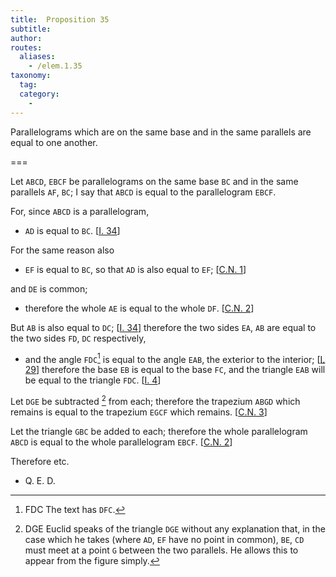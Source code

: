 ```yaml
---
title:  Proposition 35
subtitle:
author:
routes:
  aliases:
    - /elem.1.35
taxonomy:
  tag:
  category:
    -
---
```


Parallelograms which are on the same base and in the same parallels are equal to one another.

===

Let `ABCD`, `EBCF` be parallelograms on the same base `BC` and in the same parallels `AF`, `BC`; I say that `ABCD` is equal to the parallelogram `EBCF`.

For, since `ABCD` is a parallelogram, 

- `AD` is equal to `BC`. [<a href="/elem.1.34">I. 34</a>]

For the same reason also 

- `EF` is equal to `BC`, so that `AD` is also equal to `EF`; [<a href="/elem.1.c.n.1">C.N. 1</a>]

and `DE` is common; 

- therefore the whole `AE` is equal to the whole `DF`. [<a href="/elem.1.c.n.2">C.N. 2</a>]

But `AB` is also equal to `DC`; [<a href="/elem.1.34">I. 34</a>] therefore the two sides `EA`, `AB` are equal to the two sides `FD`, `DC` respectively,

- and the angle `FDC`[^1] is equal to the angle `EAB`, the exterior to the interior; [<a href="/elem.1.29">I. 29</a>] therefore the base `EB` is equal to the base `FC`, and the triangle `EAB` will be equal to the triangle `FDC`. [<a href="/elem.1.4">I. 4</a>]

Let `DGE` be subtracted [^2] from each; therefore the trapezium `ABGD` which remains is equal to the trapezium `EGCF` which remains. [<a href="/elem.1.c.n.3">C.N. 3</a>] 

Let the triangle `GBC` be added to each; therefore the whole parallelogram `ABCD` is equal to the whole parallelogram `EBCF`. [<a href="/elem.1.c.n.2">C.N. 2</a>]

Therefore etc.

- Q. E. D.


[^1]: FDC
    The text has <quote>`DFC`.</quote>


[^2]: DGE
    Euclid speaks of the triangle `DGE` without any explanation that, in the case which he takes (where `AD`, `EF` have no point in common), `BE`, `CD` must meet at a point `G` between the two parallels. He allows this to appear from the figure simply.

